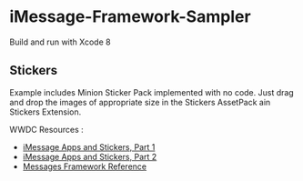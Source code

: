 # iMessage-Framework-Sampler

Build and run with Xcode 8

## Stickers
Example includes Minion Sticker Pack implemented with no code. Just drag and drop the images of appropriate size in the Stickers AssetPack ain Stickers Extension.




WWDC Resources :
+ <a href = "https://developer.apple.com/videos/play/wwdc2016/204/">iMessage Apps and Stickers, Part 1</a>
+ <a href = "https://developer.apple.com/videos/play/wwdc2016/224/">iMessage Apps and Stickers, Part 2</a>
+ <a href = "https://developer.apple.com/reference/messages">Messages Framework Reference</a>
